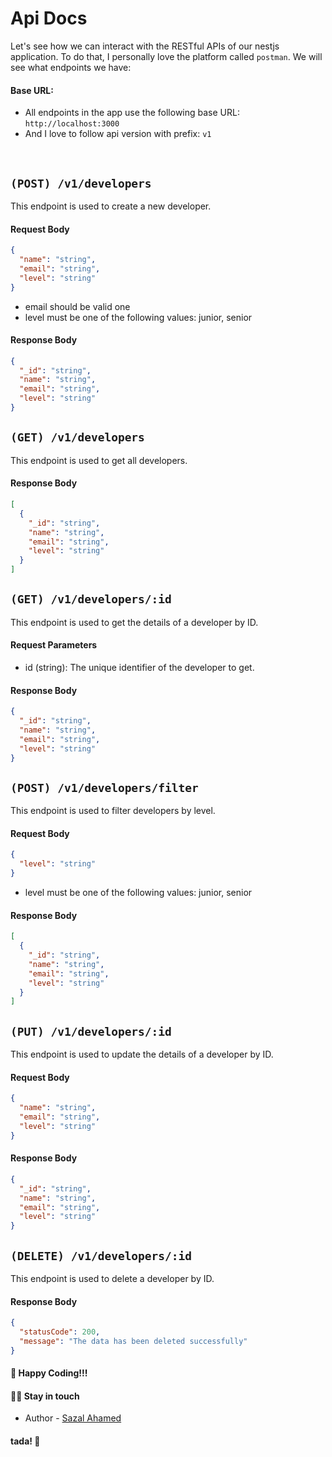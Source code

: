# Api Docs

Let's see how we can interact with the RESTful APIs of our nestjs application. To do that, I personally love the platform called `postman`. We will see what endpoints we have:

#### Base URL:
- All endpoints in the app use the following base URL: `http://localhost:3000`
- And I love to follow api version with prefix: `v1`
<br>

## `(POST) /v1/developers`
This endpoint is used to create a new developer.

#### Request Body
```json
{
  "name": "string",
  "email": "string",
  "level": "string"
}
```
- email should be valid one
- level must be one of the following values: junior, senior

#### Response Body
```json
{
  "_id": "string",
  "name": "string",
  "email": "string",
  "level": "string"
}
```


## `(GET) /v1/developers`
This endpoint is used to get all developers.

#### Response Body
```json
[
  {
    "_id": "string",
    "name": "string",
    "email": "string",
    "level": "string"
  }
]
```


## `(GET) /v1/developers/:id`
This endpoint is used to get the details of a developer by ID.

#### Request Parameters
- id (string): The unique identifier of the developer to get.

#### Response Body
```json
{
  "_id": "string",
  "name": "string",
  "email": "string",
  "level": "string"
}
```


## `(POST) /v1/developers/filter`
This endpoint is used to filter developers by level.

#### Request Body
```json
{
  "level": "string"
}
```
- level must be one of the following values: junior, senior

#### Response Body
```json
[
  {
    "_id": "string",
    "name": "string",
    "email": "string",
    "level": "string"
  }
]
```


## `(PUT) /v1/developers/:id`
This endpoint is used to update the details of a developer by ID.

#### Request Body
```json
{
  "name": "string",
  "email": "string",
  "level": "string"
}
```

#### Response Body
```json
{
  "_id": "string",
  "name": "string",
  "email": "string",
  "level": "string"
}
```


## `(DELETE) /v1/developers/:id`
This endpoint is used to delete a developer by ID.

#### Response Body
```json
{
  "statusCode": 200,
  "message": "The data has been deleted successfully"
}
```

#### 🍔 Happy Coding!!!

#### 🧑‍💻 Stay in touch

- Author - [Sazal Ahamed](https://sazal.vercel.app)

#### tada! 🎉
